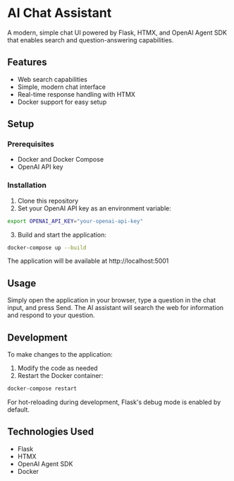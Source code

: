 # AI Chat Assistant

A modern, simple chat UI powered by Flask, HTMX, and OpenAI Agent SDK that enables search and question-answering capabilities.

## Features

- Web search capabilities
- Simple, modern chat interface
- Real-time response handling with HTMX
- Docker support for easy setup

## Setup

### Prerequisites

- Docker and Docker Compose
- OpenAI API key

### Installation

1. Clone this repository
2. Set your OpenAI API key as an environment variable:

```bash
export OPENAI_API_KEY="your-openai-api-key"
```

3. Build and start the application:

```bash
docker-compose up --build
```

The application will be available at http://localhost:5001

## Usage

Simply open the application in your browser, type a question in the chat input, and press Send. The AI assistant will search the web for information and respond to your question.

## Development

To make changes to the application:

1. Modify the code as needed
2. Restart the Docker container:

```bash
docker-compose restart
```

For hot-reloading during development, Flask's debug mode is enabled by default.

## Technologies Used

- Flask
- HTMX
- OpenAI Agent SDK
- Docker
